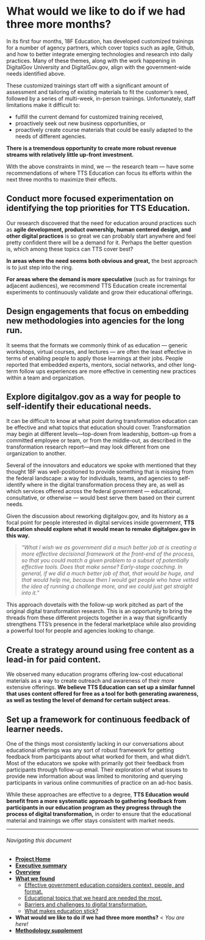 # What would we like to do if we had three more months?

In its first four months, 18F Education, has developed customized trainings for a number of agency partners, which cover topics such as agile, Github, and how to better integrate emerging technologies and research into daily practices. Many of these themes, along with the work happening in DigitalGov University and DigitalGov.gov, align with the government-wide needs identified above. 

These customized trainings start off with a significant amount of assessment and tailoring of existing materials to fit the customer’s need, followed by a series of multi-week, in-person trainings. Unfortunately, staff limitations make it difficult to: 

- fulfill the current demand for customized training received, 
- proactively seek out new business opportunities, or 
- proactively create course materials that could be easily adapted to the needs of different agencies. 

**There is a tremendous opportunity to create more robust revenue streams with relatively little up-front investment.**

With the above constraints in mind, we — the research team — have some recommendations of where TTS Education can focus its efforts within the next three months to maximize their effects. 

## Conduct more focused experimentation on identifying the top priorities for TTS Education. 

Our research discovered that the need for education around practices such as **agile development, product ownership, human centered design, and other digital practices** is so great we can probably start anywhere and feel pretty confident there will be a demand for it. Perhaps the better question is, which among these topics can TTS cover best? 

**In areas where the need seems both obvious and great,** the best approach is to just step into the ring. 

**For areas where the demand is more speculative** (such as for trainings for adjacent audiences), we recommend TTS Education create incremental experiments to continuously validate and grow their educational offerings.

## Design engagements that focus on embedding new methodologies into agencies for the long run.

It seems that the formats we commonly think of as education — generic workshops, virtual courses, and lectures — are often the least effective in terms of enabling people to apply those learnings at their jobs. People reported that embedded experts, mentors, social networks, and other long-term follow ups experiences are more effective in cementing new practices within a team and organization. 

## Explore digitalgov.gov as a way for people to self-identify their educational needs. 

It can be difficult to know at what point during transformation education can be effective and what topics that education should cover. Transformation may begin at different levels—top-down from leadership, bottom-up from a committed employee or team, or from the middle-out, as described in the transformation research report—and may look different from one organization to another. 

Several of the innovators and educators we spoke with mentioned that they thought 18F was well-positioned to provide something that is missing from the federal landscape: a way for individuals, teams, and agencies to self-identify where in the digital transformation process they are, as well as which services offered across the federal government — educational, consultative, or otherwise — would best serve them based on their current needs.

Given the discussion about reworking digitalgov.gov, and its history as a focal point for people interested in digital services inside government, **TTS Education should explore what it would mean to remake digitalgov.gov in this way.**

> _“What I wish we as government did a much better job at is creating a more effective decisional framework at the front-end of the process, so that you could match a given problem to a subset of potentially effective tools. Does that make sense? Early-stage coaching. In general, if we did a much better job of that, that would be huge, and that would help me, because then I would get people who have vetted the idea of running a challenge more, and we could just get straight into it.”_

This approach dovetails with the follow-up work pitched as part of the original digital transformation research. This is an opportunity to bring the threads from these different projects together in a way that significantly strengthens TTS’s presence in the federal marketplace while also providing a powerful tool for people and agencies looking to change.

## Create a strategy around using free content as a lead-in for paid content. 

We observed many education programs offering low-cost educational materials as a way to create outreach and awareness of their more extensive offerings. **We believe TTS Education can set up a similar funnel that uses content offered for free as a tool for both generating awareness, as well as testing the level of demand for certain subject areas.**

## Set up a framework for continuous feedback of learner needs. 

One of the things most consistently lacking in our conversations about educational offerings was any sort of robust framework for getting feedback from participants about what worked for them, and what didn’t. Most of the educators we spoke with primarily got their feedback from participants through follow-up email. Their exploration of what issues to provide new information about was limited to monitoring and querying participants in various online communities of practice on an ad-hoc basis.

While these approaches are effective to a degree, **TTS Education would benefit from a more systematic approach to gathering feedback from participants in our education program as they progress through the process of digital transformation,** in order to ensure that the educational material and trainings we offer stays consistent with market needs.

* * *

###### Navigating this document

- **[Project Home](https://github.com/18F/18f-education-discovery/blob/master/README.md)**
- **[Executive summary](https://github.com/18F/18f-education-discovery/blob/master/executive_summary.md)** 
- **[Overview](https://github.com/18F/18f-education-discovery/blob/master/overview.md)**
- **[What we found](https://github.com/18F/18f-education-discovery/blob/master/what_we_found.md)**
  - [Effective government education considers context, people, and format.](https://github.com/18F/18f-education-discovery/blob/master/context_people_format.md) 
  - [Educational topics that we heard are needed the most.](https://github.com/18F/18f-education-discovery/blob/master/topics.md) 
  - [Barriers and challenges to digital transformation.](https://github.com/18F/18f-education-discovery/blob/master/barriers_challenges.md) 
  - [What makes education stick?](https://github.com/18F/18f-education-discovery/blob/master/education_sticks.md) 
- **What would we like to do if we had three more months?** < _You are here!_
- **[Methodology supplement](https://github.com/18F/18f-education-discovery/blob/master/methodology.md)**


